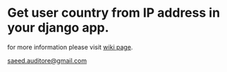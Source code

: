 <h1>Get user country from IP address in your django app.</h1>
<span>for more information please visit</span> <a href="https://github.com/sauditore/django-ip2country/wiki/">wiki page</a>.

saeed.auditore@gmail.com
